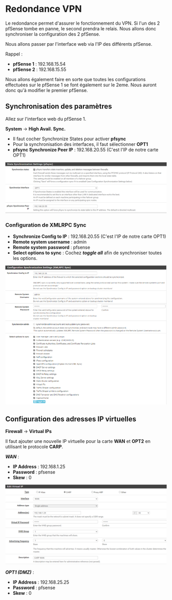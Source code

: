 # Redondance VPN

Le redondance permet d'assurer le fonctionnement du VPN. Si l'un des 2 pfSense tombe en panne, le second prendra le
relais. Nous allons donc synchroniser la configuration des 2 pfSense.

Nous allons passer par l'interface web via l'IP des différents pfSense.

Rappel : 
- **pfSense 1** : 192.168.15.54 
- **pfSense 2** : 192.168.15.55

Nous allons également faire en sorte que toutes les configurations effectuées sur le pfSense 1 se font également sur le 2eme. Nous auront donc qu'à modifier le premier pfSense.

## Synchronisation des paramètres

Allez sur l'interface web du pfSense 1.

**System** -> **High Avail. Sync.**

- Il faut cocher Synchronize States pour activer **pfsync**
- Pour la synchronisation des interfaces, il faut sélectionner **OPT1**
- **pfsync Synchronize Peer IP** : 192.168.20.55 (C'est l'IP de notre carte OPT1)

![Configuration](config1.png)

### Configuration de XMLRPC Sync

- **Synchronize Config to IP** : 192.168.20.55 (C'est l'IP de notre carte OPT1)
- **Remote system username** : admin
- **Remote system password** : pfsense
- **Select options to sync** : Cochez **_toggle all_** afin de synchroniser toutes les options.

![Configuration](config2.png)

## Configuration des adresses IP virtuelles

**Firewall** -> **Virtual IPs**

Il faut ajouter une nouvelle IP virtuelle pour la carte **WAN** et **OPT2** en utilisant le protocole **CARP**.

**_WAN_** : 
- **IP Address** : 192.168.1.25
- **Password** : pfsense
- **Skew** : 0

![Virtual IP](virtualip.png)

**_OPT1 (DMZ)_** : 
- **IP Address** : 192.168.25.25
- **Password** : pfsense
- **Skew** : 0

